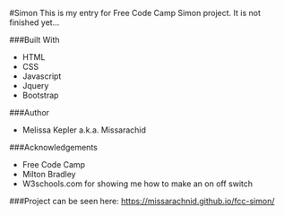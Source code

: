 #Simon
This is my entry for Free Code Camp Simon project. It is not finished yet...

###Built With
+  HTML  
+  CSS  
+  Javascript  
+  Jquery
+  Bootstrap  

###Author
+  Melissa Kepler a.k.a. Missarachid  

###Acknowledgements
+  Free Code Camp
+  Milton Bradley
+  W3schools.com for showing me how to make an on off switch

###Project can be seen here: https://missarachnid.github.io/fcc-simon/
